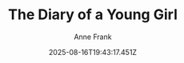 ---
title: "The Diary of a Young Girl"
date: "2025-08-16T19:43:17.451Z"
author: "Anne Frank"
read_year: "NO"
recommendation: '3'
url: /bookshelf/the-diary-of-a-young-girl
---